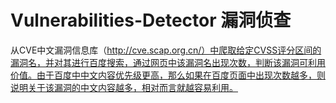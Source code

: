 # Vulnerabilities-Detector 漏洞侦查
从CVE中文漏洞信息库（http://cve.scap.org.cn/）中爬取给定CVSS评分区间的漏洞名，并对其进行百度搜索，通过网页中该漏洞名出现次数，判断该漏洞可利用价值。由于百度中中文内容优先级更高，那么如果在百度页面中出现次数越多，则说明关于该漏洞的中文内容越多，相对而言就越容易利用。
